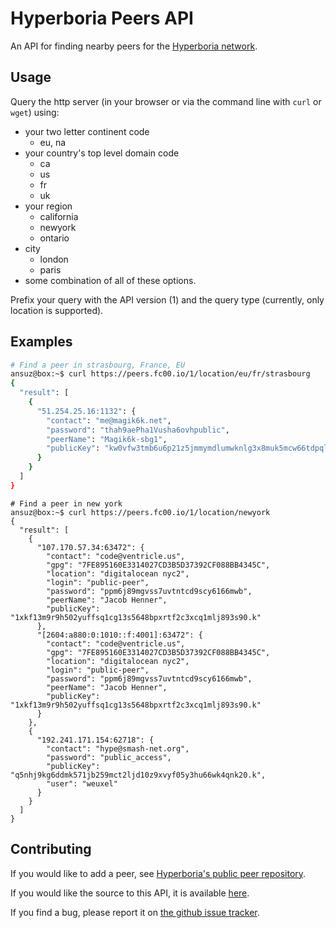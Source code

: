# Hyperboria Peers API

An API for finding nearby peers for the [Hyperboria network](https://hyperboria.net/).

## Usage

Query the http server (in your browser or via the command line with `curl` or `wget`) using:

* your two letter continent code
  - eu, na
* your country's top level domain code
  - ca
  - us
  - fr
  - uk
* your region
  - california
  - newyork
  - ontario
* city
  - london
  - paris
* some combination of all of these options.

Prefix your query with the API version (1) and the query type (currently, only location is supported).

## Examples

```Bash
# Find a peer in strasbourg, France, EU
ansuz@box:~$ curl https://peers.fc00.io/1/location/eu/fr/strasbourg
{
  "result": [
    {
      "51.254.25.16:1132": {
        "contact": "me@magik6k.net",
        "password": "thah9aePha1Vusha6ovhpublic",
        "peerName": "Magik6k-sbg1",
        "publicKey": "kw0vfw3tmb6u6p21z5jmmymdlumwknlg3x8muk5mcw66tdpqlw30.k"
      }
    }
  ]
}

```

```
# Find a peer in new york
ansuz@box:~$ curl https://peers.fc00.io/1/location/newyork
{
  "result": [
    {
      "107.170.57.34:63472": {
        "contact": "code@ventricle.us",
        "gpg": "7FE895160E3314027CD3B5D37392CF088BB4345C",
        "location": "digitalocean nyc2",
        "login": "public-peer",
        "password": "ppm6j89mgvss7uvtntcd9scy6166mwb",
        "peerName": "Jacob Henner",
        "publicKey": "1xkf13m9r9h502yuffsq1cg13s5648bpxrtf2c3xcq1mlj893s90.k"
      },
      "[2604:a880:0:1010::f:4001]:63472": {
        "contact": "code@ventricle.us",
        "gpg": "7FE895160E3314027CD3B5D37392CF088BB4345C",
        "location": "digitalocean nyc2",
        "login": "public-peer",
        "password": "ppm6j89mgvss7uvtntcd9scy6166mwb",
        "peerName": "Jacob Henner",
        "publicKey": "1xkf13m9r9h502yuffsq1cg13s5648bpxrtf2c3xcq1mlj893s90.k"
      }
    },
    {
      "192.241.171.154:62718": {
        "contact": "hype@smash-net.org",
        "password": "public_access",
        "publicKey": "q5nhj9kg6ddmk571jb259mct2ljd10z9xvyf05y3hu66wk4qnk20.k",
        "user": "weuxel"
      }
    }
  ]
}

```

## Contributing

If you would like to add a peer, see [Hyperboria's public peer repository](https://github.com/hyperboria/peers).

If you would like the source to this API, it is available [here](https://github.com/fc00/peers-api).

If you find a bug, please report it on [the github issue tracker](https://github.com/fc00/peers-api/issues).
